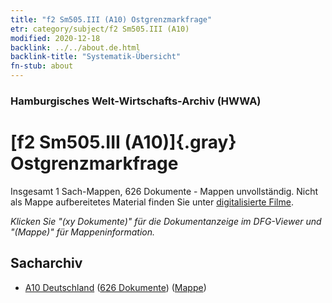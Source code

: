 ```yaml
---
title: "f2 Sm505.III (A10) Ostgrenzmarkfrage"
etr: category/subject/f2 Sm505.III (A10)
modified: 2020-12-18
backlink: ../../about.de.html
backlink-title: "Systematik-Übersicht"
fn-stub: about
---
```


### Hamburgisches Welt-Wirtschafts-Archiv (HWWA)
# [f2 Sm505.III (A10)]{.gray}&#8201; Ostgrenzmarkfrage&#160; 




Insgesamt 1 Sach-Mappen, 626 Dokumente - Mappen unvollständig.
Nicht als Mappe aufbereitetes Material finden Sie unter [digitalisierte Filme](/film/h1_sh).

_Klicken Sie "(xy Dokumente)" für die Dokumentanzeige im DFG-Viewer und "(Mappe)" für Mappeninformation._

## Sacharchiv



- [A10 Deutschland](../../../geo/about.de.html#A10) (<a href="https://dfg-viewer.de/show/?tx_dlf[id]=https://pm20.zbw.eu/mets/sh/1261xx/126128/1443xx/144344/public.mets.de.xml" target="_blank">626 Dokumente</a>) ([Mappe](http://purl.org/pressemappe20/folder/sh/126128,144344))


